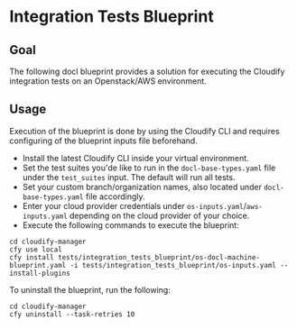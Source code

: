 Integration Tests Blueprint
============================
## Goal
The following docl blueprint provides a solution for executing the Cloudify integration tests on an Openstack/AWS environment.


## Usage
Execution of the blueprint is done by using the Cloudify CLI and requires configuring of the blueprint inputs file beforehand.
* Install the latest Cloudify CLI inside your virtual environment.
* Set the test suites you'de like to run in the `docl-base-types.yaml` file under the `test_suites` input. The default will run all tests.
* Set your custom branch/organization names, also located under `docl-base-types.yaml` file accordingly.
* Enter your cloud provider credentials under `os-inputs.yaml`/`aws-inputs.yaml` depending on the cloud provider of your choice.
* Execute the following commands to execute the blueprint:
```
cd cloudify-manager
cfy use local
cfy install tests/integration_tests_blueprint/os-docl-machine-blueprint.yaml -i tests/integration_tests_blueprint/os-inputs.yaml --install-plugins
```
To uninstall the blueprint, run the following:
```
cd cloudify-manager
cfy uninstall --task-retries 10
```
